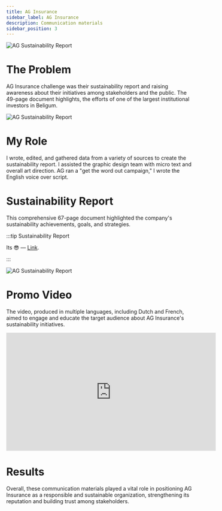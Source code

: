 ```yaml
---
title: AG Insurance
sidebar_label: AG Insurance
description: Communication materials
sidebar_position: 3
---
```



![AG Sustainability Report](/img/Ag.png)

# The Problem

AG Insurance challenge was their sustainability report and raising awareness about their initiatives among stakeholders and the public. The 49-page document highlights, the efforts of one of the largest institutional investors in Beligum.

![AG Sustainability Report](/img/Ag2.png)

# My Role

I wrote, edited, and gathered data from a variety of sources to create the sustainability report. I assisted the graphic design team with micro text and overall art direction. AG ran a "get the word out campaign," I wrote the English voice over script.

# Sustainability Report

This comprehensive 67-page document highlighted the company's sustainability achievements, goals, and strategies.


:::tip Sustainability Report

Its 😎 — [Link](https://ag.be/over-ag/content/dam/transversal/aboutus/documents/en/AG%20Insurance_Sustainability%20Report_2021_EN.pdf).

:::


![AG Sustainability Report](/img/Ag1.png)

# Promo Video

The video, produced in multiple languages, including Dutch and French, aimed to engage and educate the target audience about AG Insurance's sustainability initiatives.


<iframe width="560" height="315" src="https://www.youtube.com/embed/q3Q3a5fNXnk" title="YouTube video player" frameborder="0" allow="accelerometer; autoplay; clipboard-write; encrypted-media; gyroscope; picture-in-picture; web-share" allowfullscreen></iframe>

# Results

Overall, these communication materials played a vital role in positioning AG Insurance as a responsible and sustainable organization, strengthening its reputation and building trust among stakeholders.
